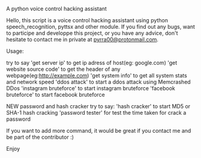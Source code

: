 A python voice control hacking assistant

Hello, this script is a voice control hacking assistant using python speech_recognition, pyttsx and other module. If you find out any bugs, want to participe and developpe this project, or you have any advice, don't hesitate to contact me in private at pyrra00@protonmail.com.

Usage:

try to say 'get server ip' to get ip adress of host(eg: google.com) 
'get website source code' to get the header of any webpage(eg:http://example.com) 
'get system info' to get all system stats and network speed 
'ddos attack' to start a ddos attack using Memcrashed DDos
'instagram bruteforce' to start instagram bruteforce
'facebook bruteforce' to start facebook bruteforce

NEW
password and hash cracker
try to say:
'hash cracker' to start MD5 or SHA-1 hash cracking
'password tester' for test the time taken for crack a password

If you want to add more command, it would be great if you contact me and be part of the contributor :)

Enjoy
